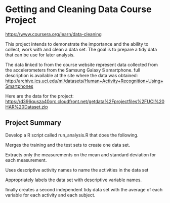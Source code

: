# Getting and Cleaning Data Course Project 
  https://www.coursera.org/learn/data-cleaning
  
  This project intends to demonstrate the importance and the ability to collect, work with and clean a data set. The goal is to prepare a tidy data that can be use for later analysis. 
  

 The data linked to from the course website represent data collected from the accelerometers from the Samsung Galaxy S smartphone. 
 full description is available at the site where the data was obtained: http://archive.ics.uci.edu/ml/datasets/Human+Activity+Recognition+Using+Smartphones
 
 Here are the data for the project: https://d396qusza40orc.cloudfront.net/getdata%2Fprojectfiles%2FUCI%20HAR%20Dataset.zip
 
## Project Summary

Develop a R script called run_analysis.R that does the following.

Merges the training and the test sets to create one data set.

Extracts only the measurements on the mean and standard deviation for each measurement.

Uses descriptive activity names to name the activities in the data set 

Appropriately labels the data set with descriptive variable names.

finally creates a second independent tidy data set with the average of each variable for each activity and each subject.
